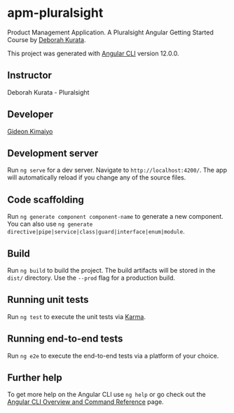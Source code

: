 # apm-pluralsight
Product Management Application. A Pluralsight Angular Getting Started Course by [Deborah Kurata](https://github.com/DeborahK).

This project was generated with [Angular CLI](https://github.com/angular/angular-cli) version 12.0.0.

## Instructor
Deborah Kurata - Pluralsight

## Developer
[Gideon Kimaiyo](https://github.com/gdkimaiyo)

## Development server

Run `ng serve` for a dev server. Navigate to `http://localhost:4200/`. The app will automatically reload if you change any of the source files.

## Code scaffolding

Run `ng generate component component-name` to generate a new component. You can also use `ng generate directive|pipe|service|class|guard|interface|enum|module`.

## Build

Run `ng build` to build the project. The build artifacts will be stored in the `dist/` directory. Use the `--prod` flag for a production build.

## Running unit tests

Run `ng test` to execute the unit tests via [Karma](https://karma-runner.github.io).

## Running end-to-end tests

Run `ng e2e` to execute the end-to-end tests via a platform of your choice.

## Further help

To get more help on the Angular CLI use `ng help` or go check out the [Angular CLI Overview and Command Reference](https://angular.io/cli) page.

